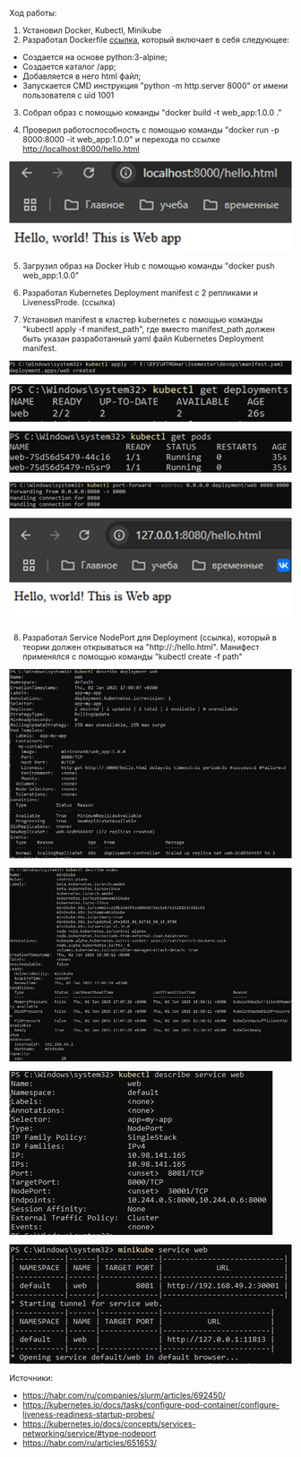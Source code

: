 
Ход работы:

1) Установил Docker, Kubectl, Minikube
2) Разработал Dockerfile [ссылка](/devops/Dockerfile), который включает в себя следующее:

- Создается на основе python:3-alpine;
- Создается каталог /app;
- Добавляется в него html файл;
- Запускается CMD инструкция "python -m http.server 8000" от имени пользователя с uid 1001

3) Собрал образ c помощью команды "docker build -t web_app:1.0.0 ."

4) Проверил работоспособность с помощью команды "docker run -p 8000:8000 -it web_app:1.0.0" и перехода по ссылке <http://localhost:8000/hello.html>

![Проверка работы образа](/devops/images/test_docker.jpg)

5) Загрузил образ на Docker Hub с помощью команды "docker push web_app:1.0.0"

6) Разработал Kubernetes Deployment manifest с 2 репликами и LivenessProde. (ссылка)

7) Установил manifest в кластер kubernetes с помощью команды "kubectl apply -f manifest_path", где вместо manifest_path должен быть указан разработанный yaml файл Kubernetes Deployment manifest.

![Установка манифеста](/devops/images/apply.jpg)

![Получение списка деплойментов](/devops/images/get_depl.jpg)

![Получение списка подов](/devops/images/get_pods.jpg)

![Проброска портов](/devops/images/port_forward.jpg)

![Проверка деплоймента](/devops/images/test_dep.jpg)

8) Разработал Service NodePort для Deployment (ссылка), который в теории должен открываться на "http://<Node Ip>:<Node port>/hello.html". Манифест применялся с помощью команды "kubectl create -f path"

![Описание деплоймента](/devops/images/describe_dep.jpg)

![Описание узла](/devops/images/describe_node.jpg)

![Описание сервиса](/devops/images/describe_service.jpg)

![Проброска сервиса](/devops/images/test_service.jpg)

Источники:

- <https://habr.com/ru/companies/slurm/articles/692450/>
- <https://kubernetes.io/docs/tasks/configure-pod-container/configure-liveness-readiness-startup-probes/>
- <https://kubernetes.io/docs/concepts/services-networking/service/#type-nodeport>
- <https://habr.com/ru/articles/651653/>
